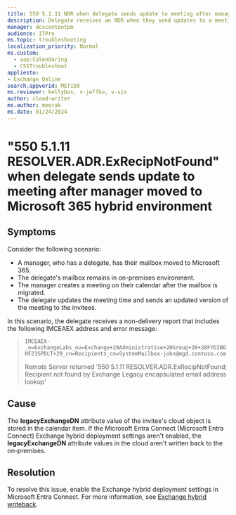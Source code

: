 ```yaml
---
title: 550 5.1.11 NDR when delegate sends update to meeting after manager moved to Microsoft 365 hybrid environment
description: Delegate receives an NDR when they send updates to a meeting invitee after a manager is moved to Microsoft 365 hybrid environment.
manager: dcscontentpm
audience: ITPro
ms.topic: troubleshooting
localization_priority: Normal
ms.custom: 
  - sap:Calendaring
  - CSSTroubleshoot
appliesto: 
- Exchange Online
search.appverid: MET150
ms.reviewer: kellybos, v-jeffbo, v-six
author: cloud-writer
ms.author: meerak
ms.date: 01/24/2024
---
```

# "550 5.1.11 RESOLVER.ADR.ExRecipNotFound" when delegate sends update to meeting after manager moved to Microsoft 365 hybrid environment

## Symptoms

Consider the following scenario:

- A manager, who has a delegate, has their mailbox moved to Microsoft 365.
- The delegate's mailbox remains in on-premises environment.
- The manager creates a meeting on their calendar after the mailbox is migrated.
- The delegate updates the meeting time and sends an updated version of the meeting to the invitees.

In this scenario, the delegate receives a non-delivery report that includes the following IMCEAEX address and error message:  

> `IMCEAEX-_o=ExchangeLabs_ou=Exchange+20Administrative+20Group+20+28FYDIBOHF23SPDLT+29_cn=Recipients_cn=SystemMailbox-john@mgd.contoso.com`
>
> Remote Server returned '550 5.1.11 RESOLVER.ADR.ExRecipNotFound; Recipient not found by Exchange Legacy encapsulated email address lookup'

## Cause

The **legacyExchangeDN** attribute value of the invitee's cloud object is stored in the calendar item. If the Microsoft Entra Connect (Microsoft Entra Connect) Exchange hybrid deployment settings aren't enabled, the **legacyExchangeDN** attribute values in the cloud aren't written back to the on-premises.

## Resolution

To resolve this issue, enable the Exchange hybrid deployment settings in Microsoft Entra Connect. For more information, see [Exchange hybrid writeback](/azure/active-directory/connect/active-directory-aadconnectsync-attributes-synchronized#exchange-hybrid-writeback).
